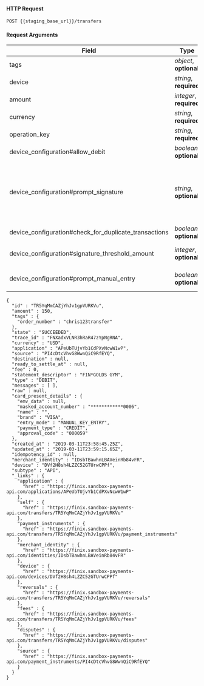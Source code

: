 #### HTTP Request

`POST {{staging_base_url}}/transfers`


#### Request Arguments

Field | Type | Description
----- | ---- | -----------
tags | *object*, **optional** | Key value pair for annotating custom meta data (e.g. order numbers)
device | *string*, **required** | The ID of the activated device
amount | *integer*, **required** | Amount of sale
currency | *string*, **required** | Currency of sale
operation_key | *string*, **required** | Describes the operation to be performed in the transaction
device_configuration#allow_debit | *boolean*, **optional** |  Sets whether device will allow debit by default or not (defaults to true)
device_configuration#prompt_signature | *string*, **optional** |  Sets whether device will prompt the card holder for a signature by default or not, AMOUNT is used in conjuction with device_configuration#signature_threshold_amount so that when the threshold is reached the signature form appears on device screen (defaults to always). Options are: ALWAYS, NEVER, AMOUNT
device_configuration#check_for_duplicate_transactions | *boolean*, **optional** |  Sets whether the device will check for duplicate transactions
device_configuration#signature_threshold_amount | *integer*, **optional** |  Threshold set for when to prompt a signature if device_configuration#prompt_signature is set to AMOUNT (defaults to 0)
device_configuration#prompt_manual_entry | *boolean*, **optional** |  Sets whether or not the default card input method will be keyed in manual entry or not (defaults to false)



```
{
  "id" : "TR5YqMmCAZjYhJv1gpVURKVu",
  "amount" : 150,
  "tags" : {
    "order_number" : "chris123transfer"
  },
  "state" : "SUCCEEDED",
  "trace_id" : "FNXadxVLNR3hRaR47zYpNgRNA",
  "currency" : "USD",
  "application" : "APeUbTUjvYb1CdPXvNcwW1wP",
  "source" : "PI4cDtcVhvG8WwnQiC9RfEYQ",
  "destination" : null,
  "ready_to_settle_at" : null,
  "fee" : 0,
  "statement_descriptor" : "FIN*GOLDS GYM",
  "type" : "DEBIT",
  "messages" : [ ],
  "raw" : null,
  "card_present_details" : {
    "emv_data" : null,
    "masked_account_number" : "************0006",
    "name" : "",
    "brand" : "VISA",
    "entry_mode" : "MANUAL_KEY_ENTRY",
    "payment_type" : "CREDIT",
    "approval_code" : "000059"
  },
  "created_at" : "2019-03-11T23:58:45.25Z",
  "updated_at" : "2019-03-11T23:59:15.65Z",
  "idempotency_id" : null,
  "merchant_identity" : "IDsbTBawhnLBAVeinRb84vFR",
  "device" : "DVf2H8sh4LZZC52GTUrwCPPf",
  "subtype" : "API",
  "_links" : {
    "application" : {
      "href" : "https://finix.sandbox-payments-api.com/applications/APeUbTUjvYb1CdPXvNcwW1wP"
    },
    "self" : {
      "href" : "https://finix.sandbox-payments-api.com/transfers/TR5YqMmCAZjYhJv1gpVURKVu"
    },
    "payment_instruments" : {
      "href" : "https://finix.sandbox-payments-api.com/transfers/TR5YqMmCAZjYhJv1gpVURKVu/payment_instruments"
    },
    "merchant_identity" : {
      "href" : "https://finix.sandbox-payments-api.com/identities/IDsbTBawhnLBAVeinRb84vFR"
    },
    "device" : {
      "href" : "https://finix.sandbox-payments-api.com/devices/DVf2H8sh4LZZC52GTUrwCPPf"
    },
    "reversals" : {
      "href" : "https://finix.sandbox-payments-api.com/transfers/TR5YqMmCAZjYhJv1gpVURKVu/reversals"
    },
    "fees" : {
      "href" : "https://finix.sandbox-payments-api.com/transfers/TR5YqMmCAZjYhJv1gpVURKVu/fees"
    },
    "disputes" : {
      "href" : "https://finix.sandbox-payments-api.com/transfers/TR5YqMmCAZjYhJv1gpVURKVu/disputes"
    },
    "source" : {
      "href" : "https://finix.sandbox-payments-api.com/payment_instruments/PI4cDtcVhvG8WwnQiC9RfEYQ"
    }
  }
}
```
